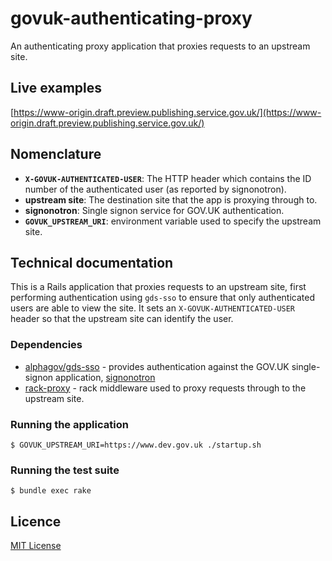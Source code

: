 # govuk-authenticating-proxy

An authenticating proxy application that proxies requests to an upstream site.

## Live examples

[https://www-origin.draft.preview.publishing.service.gov.uk/](https://www-origin.draft.preview.publishing.service.gov.uk/)

## Nomenclature

- **`X-GOVUK-AUTHENTICATED-USER`**: The HTTP header which contains the ID number
   of the authenticated user (as reported by signonotron).
- **upstream site**: The destination site that the app is proxying through to.
- **signonotron**: Single signon service for GOV.UK authentication.
- **`GOVUK_UPSTREAM_URI`**: environment variable used to specify the upstream
  site.

## Technical documentation

This is a Rails application that proxies requests to an upstream site, first
performing authentication using `gds-sso` to ensure that only authenticated
users are able to view the site. It sets an `X-GOVUK-AUTHENTICATED-USER` header
so that the upstream site can identify the user.

### Dependencies

- [alphagov/gds-sso](http://github.com/alphagov/gds-sso) - provides
  authentication against the GOV.UK single-signon application,
  [signonotron](https://github.com/alphagov/signonotron2)
- [rack-proxy](https://github.com/ncr/rack-proxy) - rack middleware used to
  proxy requests through to the upstream site.

### Running the application

`$ GOVUK_UPSTREAM_URI=https://www.dev.gov.uk ./startup.sh`

### Running the test suite

```
$ bundle exec rake
```

## Licence

[MIT License](LICENCE)
